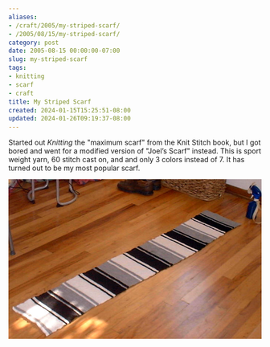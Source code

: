 ```yaml
---
aliases:
- /craft/2005/my-striped-scarf/
- /2005/08/15/my-striped-scarf/
category: post
date: 2005-08-15 00:00:00-07:00
slug: my-striped-scarf
tags:
- knitting
- scarf
- craft
title: My Striped Scarf
created: 2024-01-15T15:25:51-08:00
updated: 2024-01-26T09:19:37-08:00
---
```


Started out *Knitting* the "maximum scarf" from the Knit Stitch book, but I got bored and went for a modified version of "Joel’s Scarf" instead. This is sport weight yarn, 60 stitch cast on, and and only 3 colors instead of 7. It has turned out to be my most popular scarf.

![attachments/img/2005/cover-2005-08-15.jpg](../../../attachments/img/2005/cover-2005-08-15.jpg)
